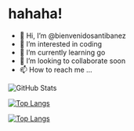 # hahaha!

- 👋 Hi, I’m @bienvenidosantibanez
- 👀 I’m interested in coding
- 🌱 I’m currently learning go
- 💞️ I’m looking to collaborate soon
- 📫 How to reach me ...

<!---
bienvenidosantibanez/bienvenidosantibanez is a ✨ special ✨ repository because its `README.md` (this file) appears on your GitHub profile.
You can click the Preview link to take a look at your changes.
--->







<!-- ############################################################################################### -->
<!-- STATS -->

<!-- https://github.com/rishisuresh7/github-readme-stats -->

<!-- ![GitHub Stats](https://github-readme-stats.vercel.app/api?username=bienvenidosantibanez&theme=radical) -->

<!-- ![GitHub Stats](https://github-readme-stats.vercel.app/api?username=bienvenidosantibanez&theme=dark) -->

![GitHub Stats](https://github-readme-stats.vercel.app/api?username=bienvenidosantibanez&theme=merko&count_private=true&show_icons=true)

<!-- ![GitHub Stats](https://github-readme-stats.vercel.app/api?username=bienvenidosantibanez&theme=gruvbox) -->




<!-- ![GitHub Stats](https://github-readme-stats.vercel.app/api?username=bienvenidosantibanez&theme=tokyonight) -->

<!-- ![GitHub Stats](https://github-readme-stats.vercel.app/api?username=bienvenidosantibanez&theme=onedark) -->

<!-- ![GitHub Stats](https://github-readme-stats.vercel.app/api?username=bienvenidosantibanez&theme=cobalt) -->

<!-- ![GitHub Stats](https://github-readme-stats.vercel.app/api?username=bienvenidosantibanez&theme=synthwave) -->

<!-- ![GitHub Stats](https://github-readme-stats.vercel.app/api?username=bienvenidosantibanez&theme=highcontrast) -->

<!-- ![GitHub Stats](https://github-readme-stats.vercel.app/api?username=bienvenidosantibanez&theme=dracula) -->


<!-- 
[![Top Langs](https://github-readme-stats.vercel.app/api/top-langs/?username=anuraghazra&hide=javascript,html)](https://github.com/anuraghazra/github-readme-stats) -->

[![Top Langs](https://github-readme-stats.vercel.app/api/top-langs/?username=bienvenidosantibanez&langs_count=10&hide=html)](https://github.com/anuraghazra/github-readme-stats)


<!-- ############################################################################################### -->



[![Top Langs](https://github-readme-stats.vercel.app/api/top-langs/?username=bienvenidosantibanez&langs_count=8&layout=compact&hide=html,css,scss)](https://github.com/anuraghazra/github-readme-stats)



<!-- ############################################################################################### -->
<!-- ############################################################################################### -->




